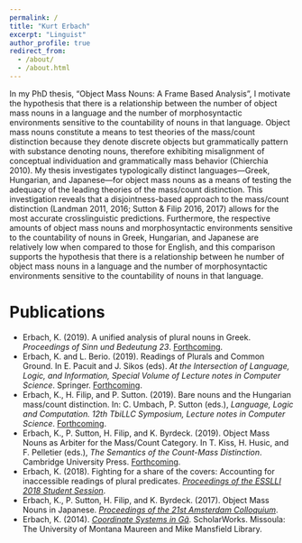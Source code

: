 ```yaml
---
permalink: /
title: "Kurt Erbach"
excerpt: "Linguist"
author_profile: true
redirect_from: 
  - /about/
  - /about.html
---
```


In my PhD thesis, “Object Mass Nouns: A Frame Based Analysis”, I motivate the hypothesis that there is a relationship between the number of object mass nouns in a language and the number of morphosyntactic environments sensitive to the countability of nouns in that language. Object mass nouns constitute a means to test theories of the mass/count distinction because they denote discrete objects but grammatically pattern with substance denoting nouns, therefore exhibiting misalignment of conceptual individuation and grammatically mass behavior (Chierchia 2010). My thesis investigates typologically distinct languages—Greek, Hungarian, and Japanese—for object mass nouns as a means of testing the adequacy of the leading theories of the mass/count distinction. This investigation reveals that a disjointness-based approach to the mass/count distinction (Landman 2011, 2016; Sutton & Filip 2016, 2017) allows for the most accurate crosslinguistic predictions. Furthermore, the respective amounts of object mass nouns and morphosyntactic environments sensitive to the countability of nouns in Greek, Hungarian, and Japanese are relatively low when compared to those for English, and this comparison supports the hypothesis that there is a relationship between he number of object mass nouns in a language and the number of morphosyntactic environments sensitive to the countability of nouns in that language.

Publications
======
* Erbach, K. (2019). A unified analysis of plural nouns in Greek. *Proceedings of Sinn und Bedeutung 23*. [Forthcoming](https://kerbach2.github.io/papers/erbach_2019_measure_pl_mass_Greek.pdf).
* Erbach, K. and L. Berio. (2019). Readings of Plurals and Common Ground. In E. Pacuit and J. Sikos (eds). *At the Intersection of Language, Logic, and Information, Special Volume of Lecture notes in Computer Science*. Springer. [Forthcoming](https://kerbach2.github.io/papers/erbach_berio_2019_plurals_common_ground.pdf).
* Erbach, K., H. Filip, and P. Sutton. (2019). Bare nouns and the Hungarian mass/count distinction. In: C. Umbach, P. Sutton (eds.), *Language, Logic and Computation. 12th TbiLLC Symposium, Lecture notes in Computer Science*. [Forthcoming](https://kerbach2.github.io/papers/erbach_sutton_filip_2019_Hungarian.pdf).
* Erbach, K., P. Sutton, H. Filip, and K. Byrdeck. (2019). Object Mass Nouns as Arbiter for the Mass/Count Category. In T. Kiss, H. Husic, and F. Pelletier (eds.), *The Semantics of the Count-Mass Distinction*. Cambridge University Press. [Forthcoming](https://kerbach2.github.io/papers/erbach_sutton_filip_byrdeck_2019_object_mass_nouns_as_arbiter).
* Erbach, K. (2018). Fighting for a share of the covers: Accounting for inaccessible readings of plural predicates. [*Proceedings of the ESSLLI 2018 Student Session*](http://esslli2018.folli.info/wp-content/uploads/Proceedings-of-the-ESSLLI-2018-Student-Session.pdf). 
* Erbach, K., P. Sutton, H. Filip, and K. Byrdeck. (2017). Object Mass Nouns in Japanese. [*Proceedings of the 21st Amsterdam Colloquium*](https://semanticsarchive.net/Archive/jZiM2FhZ/AC2017-Proceedings.pdf).
* Erbach, K. (2014). [*Coordinate Systems in Gã*](https://scholarworks.umt.edu/etd/4289/). ScholarWorks. Missoula: The University of Montana Maureen and Mike Mansfield Library. 


